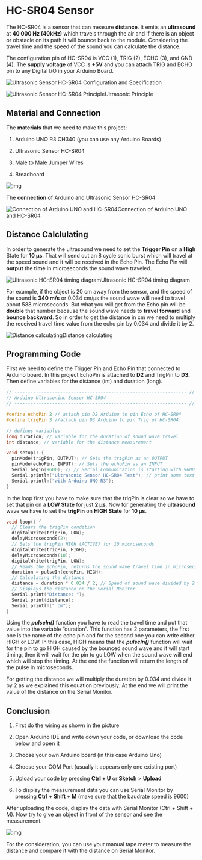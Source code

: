 # HC-SR04 Sensor

The HC-SR04 is a sensor that can measure **distance**. It emits an **ultrasound** at **40 000 Hz (40kHz)** which travels through the air and if there is an object or obstacle on its path It will bounce back to the module. Considering the travel time and the speed of the sound you can calculate the distance.

The configuration pin of HC-SR04 is VCC (1), TRIG (2), ECHO (3), and GND (4). The **supply voltage** of VCC is **+5V** and you can attach TRIG and ECHO pin to any Digital I/O in your Arduino Board.

![Ultrasonic Sensor HC-SR04 Configuration and Specification](https://hackster.imgix.net/uploads/attachments/991537/uploads2ftmp2f95250d93-b617-40b9-956c-3294973543a02fultrasonic428229_UYEDpDPTPU.png?auto=compress%2Cformat&w=680&h=510&fit=max)

![Ultrasonic Sensor HC-SR04 Principle](https://hackster.imgix.net/uploads/attachments/991535/uploads2ftmp2f32fa411f-a038-48d7-88ce-7de713550efd2fultrasonic3_oEttj9k6S3.png?auto=compress%2Cformat&w=680&h=510&fit=max)Ultrasonic Principle

## Material and Connection

The **materials** that we need to make this project:

1. Arduino UNO R3 CH340 (you can use any Arduino Boards)

2. Ultrasonic Sensor HC-SR04

3. Male to Male Jumper Wires

4. Breadboard

![img](https://hackster.imgix.net/uploads/attachments/992297/uploads2ftmp2f23fd510c-100e-44e6-ab79-419f928da5262fultrasonic8_De5xqthGXn.png?auto=compress%2Cformat&w=680&h=510&fit=max)

The **connection** of Arduino and Ultrasonic Sensor HC-SR04

![Connection of Arduino UNO and HC-SR04](https://hackster.imgix.net/uploads/attachments/991561/uploads2ftmp2ff6c8de93-288c-4663-9a29-31c8e61172812fultrasonic5_WCDWvutJmv.png?auto=compress%2Cformat&w=680&h=510&fit=max)Connection of Arduino UNO and HC-SR04

## Distance Calclulating

In order to generate the ultrasound we need to set the **Trigger Pin** on a **High** State for **10 µs**. That will send out an 8 cycle sonic burst which will travel at the speed sound and it will be received in the Echo Pin. The Echo Pin will **output** the **time** in microseconds the sound wave traveled.

![Ultrasonic HC-SR04 timing diagram](https://hackster.imgix.net/uploads/attachments/991564/uploads2ftmp2f0e8762c9-13ef-48e3-8ee9-838c7f24ca8d2f2_ultrasonic_module_timing_diagram_IoXUGXtipu.png?auto=compress%2Cformat&w=680&h=510&fit=max)Ultrasonic HC-SR04 timing diagram

For example, if the object is 20 cm away from the sensor, and the speed of the sound is **340 m/s** or 0.034 cm/µs the sound wave will need to travel about 588 microseconds. But what you will get from the Echo pin will be **double** that number because the sound wave needs to **travel forward** and **bounce backward**. So in order to get the distance in cm we need to multiply the received travel time value from the echo pin by 0.034 and divide it by 2.

![Distance calculating](https://hackster.imgix.net/uploads/attachments/991669/uploads2ftmp2f0e12a52d-2950-4800-af67-23366779fb052fultrasonic7_J8OKAo0qX2.png?auto=compress%2Cformat&w=680&h=510&fit=max)Distance calculating

## Programming Code

First we need to define the Trigger Pin and Echo Pin that connected to Arduino board. In this project EchoPin is attached to **D2** and TrigPin to **D3.** Then define variables for the distance (int) and duration (long).

```c
// ---------------------------------------------------------------- //
// Arduino Ultrasoninc Sensor HC-SR04
// ---------------------------------------------------------------- //

#define echoPin 2 // attach pin D2 Arduino to pin Echo of HC-SR04
#define trigPin 3 //attach pin D3 Arduino to pin Trig of HC-SR04

// defines variables
long duration; // variable for the duration of sound wave travel
int distance; // variable for the distance measurement

void setup() {
  pinMode(trigPin, OUTPUT); // Sets the trigPin as an OUTPUT
  pinMode(echoPin, INPUT); // Sets the echoPin as an INPUT
  Serial.begin(9600); // // Serial Communication is starting with 9600 of baudrate speed
  Serial.println("Ultrasonic Sensor HC-SR04 Test"); // print some text in Serial Monitor
  Serial.println("with Arduino UNO R3");
}
```

In the loop first you have to make sure that the trigPin is clear so we have to set that pin on a **LOW State** for just **2 µs**. Now for generating the **ultrasound** wave we have to set the **trigPin** on **HIGH State** for **10 µs**. 


```c
void loop() {
  // Clears the trigPin condition
  digitalWrite(trigPin, LOW);
  delayMicroseconds(2);
  // Sets the trigPin HIGH (ACTIVE) for 10 microseconds
  digitalWrite(trigPin, HIGH);
  delayMicroseconds(10);
  digitalWrite(trigPin, LOW);
  // Reads the echoPin, returns the sound wave travel time in microseconds
  duration = pulseIn(echoPin, HIGH);
  // Calculating the distance
  distance = duration * 0.034 / 2; // Speed of sound wave divided by 2 (go and back)
  // Displays the distance on the Serial Monitor
  Serial.print("Distance: ");
  Serial.print(distance);
  Serial.println(" cm");
}
```

Using the ***pulseIn()*** function you have to read the travel time and put that value into the variable “duration”. This function has 2 parameters, the first one is the name of the echo pin and for the second one you can write either HIGH or LOW. In this case, HIGH means that the ***pulseIn()*** function will wait for the pin to go HIGH caused by the bounced sound wave and it will start timing, then it will wait for the pin to go LOW when the sound wave will end which will stop the timing. At the end the function will return the length of the pulse in microseconds. 

For getting the distance we will multiply the duration by 0.034 and divide it by 2 as we explained this equation previously. At the end we will print the value of the distance on the Serial Monitor.


## Conclusion

1. First do the wiring as shown in the picture

2. Open Arduino IDE and write down your code, or download the code below and open it

3. Choose your own Arduino board (in this case Arduino Uno)

4. Choose your COM Port (usually it appears only one existing port)

5. Upload your code by pressing **Ctrl + U** or **Sketch** > **Upload**

6. To display the measurement data you can use Serial Monitor by pressing **Ctrl + Shift + M** (make sure that the baudrate speed is 9600)

After uploading the code, display the data with Serial Monitor (Ctrl + Shift + M). Now try to give an object in front of the sensor and see the measurement.

![img](https://hackster.imgix.net/uploads/attachments/992303/uploads2ftmp2f15bcc4a7-5ae7-4143-af98-fc4c769354572fscreenshot282029_d9878PJBY3.png?auto=compress%2Cformat&w=680&h=510&fit=max)

For the consideration, you can use your manual tape meter to measure the distance and compare it with the distance on Serial Monitor. 